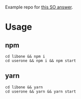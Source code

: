 Example repo for [this SO answer](https://stackoverflow.com/a/72980135/51685).

# Usage

## npm

```
cd libone && npm i
cd userone && npm i && npm start
```

## yarn

```
cd libone && yarn
cd userone && yarn && yarn start
```
